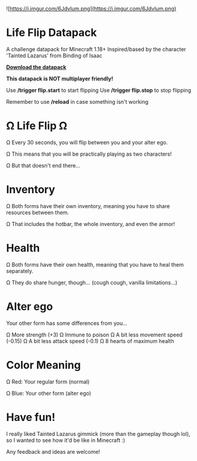 ![https://i.imgur.com/6Jdvlum.png](https://i.imgur.com/6Jdvlum.png)
# **Life Flip Datapack**
A challenge datapack for Minecraft 1.18+
Inspired/based by the character 'Tainted Lazarus' from Binding of Isaac

**[Download the datapack](https://github.com/Shaaaaaaaaaron/Life-Flip-Datapack/releases)**

**This datapack is NOT multiplayer friendly!**

Use **/trigger flip.start** to start flipping
Use **/trigger flip.stop** to stop flipping

Remember to use **/reload** in case something isn't working


# **Ω Life Flip Ω**

Ω Every 30 seconds, you will flip between you and your alter ego.

Ω This means that you will be practically playing as two characters!

Ω But that doesn't end there...



# Inventory

Ω Both forms have their own inventory, meaning you have to share resources between them.

Ω That includes the hotbar, the whole inventory, and even the armor!



# Health

Ω Both forms have their own health, meaning that you have to heal them separately.

Ω They do share hunger, though... (cough cough, vanilla limitations...)



# Alter ego

Your other form has some differences from you...

Ω More strength (+3)
Ω Immune to poison
Ω A bit less movement speed (-0.15)
Ω A bit less attack speed (-0.1)
Ω 8 hearts of maximum health



# Color Meaning

Ω Red: Your regular form (normal)

Ω Blue: Your other form (alter ego)



# Have fun!

I really liked Tainted Lazarus gimmick (more than the gameplay though lol), so I wanted to see how it'd be like in Minecraft :)

Any feedback and ideas are welcome!
